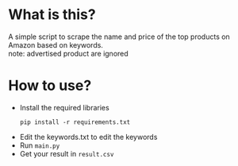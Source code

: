 # What is this?
A simple script to scrape the name and price of the top products on Amazon based on keywords.<br>
note: advertised product are ignored

# How to use?
- Install the required libraries
    ```
    pip install -r requirements.txt
    ```
- Edit the keywords.txt to edit the keywords
- Run ```main.py```
- Get your result in ```result.csv```
